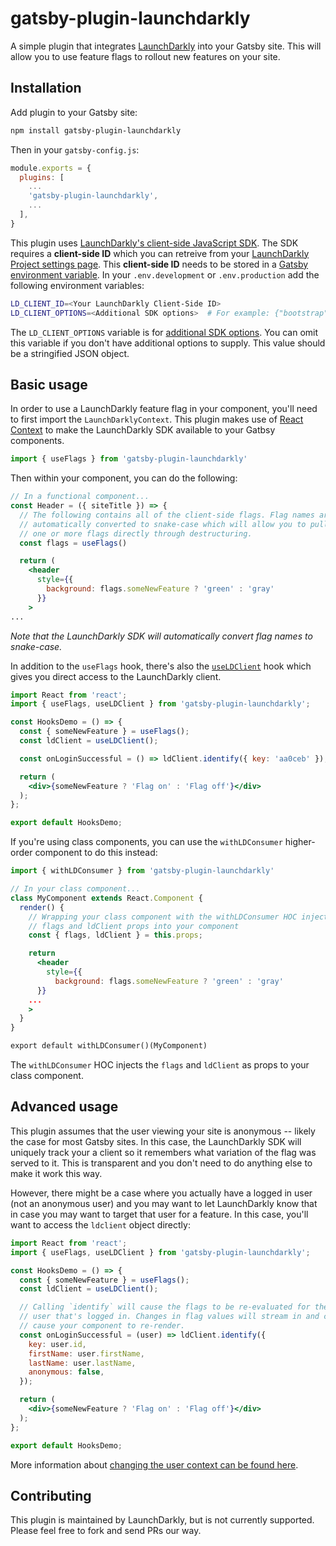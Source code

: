 # gatsby-plugin-launchdarkly

A simple plugin that integrates [LaunchDarkly](https://launchdarkly.com) into
your Gatsby site. This will allow you to use feature flags to rollout new
features on your site.

## Installation

Add plugin to your Gatsby site:

```bash
npm install gatsby-plugin-launchdarkly
```

Then in your `gatsby-config.js`:

```js
module.exports = {
  plugins: [
    ...
    'gatsby-plugin-launchdarkly',
    ...
  ],
}
```

This plugin uses [LaunchDarkly's client-side JavaScript
SDK](https://docs.launchdarkly.com/docs/js-sdk-reference). The SDK requires a
**client-side ID** which you can retreive from your [LaunchDarkly Project
settings page](https://app.launchdarkly.com/settings/projects). This
**client-side ID** needs to be stored in a [Gatsby environment
variable](https://www.gatsbyjs.org/docs/environment-variables/). In your
`.env.development` or `.env.production` add the following environment variables:

```bash
LD_CLIENT_ID=<Your LaunchDarkly Client-Side ID>
LD_CLIENT_OPTIONS=<Additional SDK options>  # For example: {"bootstrap": "localstorage"}
```

The `LD_CLIENT_OPTIONS` variable is for [additional SDK
options](https://docs.launchdarkly.com/docs/js-sdk-reference#section-customizing-your-client).
You can omit this variable if you don't have additional options to supply. This
value should be a stringified JSON object.

## Basic usage

In order to use a LaunchDarkly feature flag in your component, you'll need to
first import the `LaunchDarklyContext`. This plugin makes use of [React
Context](https://reactjs.org/docs/context.html) to make the LaunchDarkly SDK
available to your Gatbsy components.

```js
import { useFlags } from 'gatsby-plugin-launchdarkly'
```

Then within your component, you can do the following:

```jsx
// In a functional component...
const Header = ({ siteTitle }) => {
  // The following contains all of the client-side flags. Flag names are
  // automatically converted to snake-case which will allow you to pull out
  // one or more flags directly through destructuring.
  const flags = useFlags()

  return (
    <header
      style={{
        background: flags.someNewFeature ? 'green' : 'gray'
      }}
    >
...
```

*Note that the LaunchDarkly SDK will automatically convert flag names to
snake-case.*

In addition to the `useFlags` hook, there's also the
[`useLDClient`](https://docs.launchdarkly.com/sdk/client-side/react#hooks) hook
which gives you direct access to the LaunchDarkly client.

```jsx
import React from 'react';
import { useFlags, useLDClient } from 'gatsby-plugin-launchdarkly';

const HooksDemo = () => {
  const { someNewFeature } = useFlags();
  const ldClient = useLDClient();

  const onLoginSuccessful = () => ldClient.identify({ key: 'aa0ceb' });

  return (
    <div>{someNewFeature ? 'Flag on' : 'Flag off'}</div>
  );
};

export default HooksDemo;
```

If you're using class components, you can use the `withLDConsumer` higher-order
component to do this instead:

```jsx
import { withLDConsumer } from 'gatsby-plugin-launchdarkly'

// In your class component...
class MyComponent extends React.Component {
  render() {
    // Wrapping your class component with the withLDConsumer HOC injects the
    // flags and ldClient props into your component
    const { flags, ldClient } = this.props;

    return
      <header
        style={{
          background: flags.someNewFeature ? 'green' : 'gray'
      }}
    ...
    >
  }
}

export default withLDConsumer()(MyComponent)
```

The `withLDConsumer` HOC injects the `flags` and `ldClient` as props to your
class component.

## Advanced usage

This plugin assumes that the user viewing your site is anonymous -- likely the
case for most Gatsby sites. In this case, the LaunchDarkly SDK will uniquely
track your a client so it remembers what variation of the flag was served to it.
This is transparent and you don't need to do anything else to make it work this
way.

However, there might be a case where you actually have a logged in user (not an
anonymous user) and you may want to let LaunchDarkly know that in case you may
want to target that user for a feature. In this case, you'll want to access the
`ldclient` object directly:

```jsx
import React from 'react';
import { useFlags, useLDClient } from 'gatsby-plugin-launchdarkly';

const HooksDemo = () => {
  const { someNewFeature } = useFlags();
  const ldClient = useLDClient();

  // Calling `identify` will cause the flags to be re-evaluated for the new
  // user that's logged in. Changes in flag values will stream in and could
  // cause your component to re-render.
  const onLoginSuccessful = (user) => ldClient.identify({
    key: user.id,
    firstName: user.firstName,
    lastName: user.lastName,
    anonymous: false,
  });

  return (
    <div>{someNewFeature ? 'Flag on' : 'Flag off'}</div>
  );
};

export default HooksDemo;
```

More information about [changing the user context can be found
here](https://docs.launchdarkly.com/docs/js-sdk-reference#section-changing-the-user-context).

## Contributing

This plugin is maintained by LaunchDarkly, but is not currently supported.
Please feel free to fork and send PRs our way.
